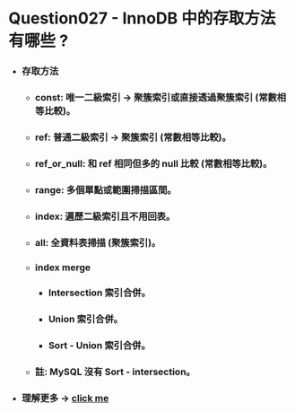 Question027 - InnoDB 中的存取方法有哪些 ?
=====
* ### 存取方法
    * ### const: 唯一二級索引 -> 聚簇索引或直接透過聚簇索引 (常數相等比較)。
    * ### ref: 普通二級索引 -> 聚簇索引 (常數相等比較)。
    * ### ref_or_null: 和 ref 相同但多的 null 比較 (常數相等比較)。
    * ### range: 多個單點或範圍掃描區間。
    * ### index: 遍歷二級索引且不用回表。
    * ### all: 全資料表掃描 (聚簇索引)。
    * ### index merge
        * ### Intersection 索引合併。
        * ### Union 索引合併。
        * ### Sort - Union 索引合併。
    * ### 註: MySQL 沒有 Sort - intersection。
* ### 理解更多 -> [click me](https://gitlab.com/ChiangWei/main/-/tree/master/MySQLPrinciples/Chapter10)
<br />
